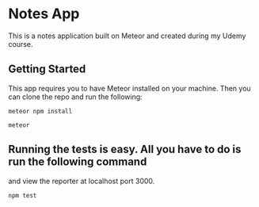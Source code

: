 # Notes App

This is a notes application built on Meteor and created during my Udemy course.

## Getting Started

This app requires you to have Meteor installed on your machine.  Then you can clone
the repo and run the following:

```
meteor npm install
```

```
meteor
```

## Running the tests is easy.  All you have to do is run the following command
and view the reporter at localhost port 3000.

```
npm test
```